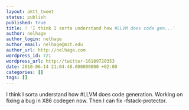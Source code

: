 ```yaml
---
layout: aktt_tweet
status: publish
published: true
title: ! 'I think I sorta understand how #LLVM does code gen...'
author: nelhage
author_login: nelhage
author_email: nelhage@mit.edu
author_url: http://nelhage.com
wordpress_id: 721
wordpress_url: http://twitter-16189720353
date: 2010-06-14 21:04:48.000000000 +02:00
categories: []
tags: []
---
```

I think I sorta understand how #LLVM does code generation. Working on fixing a bug in X86 codegen now. Then  I can fix -fstack-protector.
